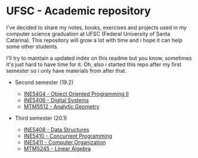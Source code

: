 # UFSC - Academic repository

I've decided to share my notes, books, exercises and projects used in my computer science graduation at UFSC (Federal University of Santa Catarina). This repository will grow a lot with time and i hope it can help some other students.

I'll try to maintain a updated index on this readme but you know, sometimes it's just hard to have time for it. Oh, also i started this repo after my first semester so i only have materials from after that.

- Second semester (19.2)
    - [INE5404 - Object Oriented Programming II](./19.2/INE5404)
    - [INE5406 - Digital Systems](./19.2/INE5406)
    - [MTM5512 - Analytic Geometry](./19.2/INE5512)

- Third semester (20.1)
    - [INE5408 - Data Structures](./19.2/INE5408)
    - [INE5410 - Concurrent Programming](./19.2/INE5410)
    - [INE5411 - Computer Organization](./19.2/INE5411)
    - [MTM5245 - Linear Algebra](./19.2/MTM5245)